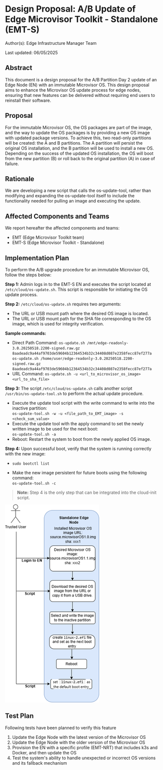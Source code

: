 # Design Proposal: A/B Update of Edge Microvisor Toolkit - Standalone (EMT-S)

Author(s): Edge Infrastructure Manager Team

Last updated: 06/05/2025

## Abstract

This document is a design proposal for the A/B Partition Day 2 update of an Edge Node (EN) with an immutable Microvisor OS.
This design proposal aims to enhance the Microvisor OS update process for edge nodes, ensuring that new features can be
delivered without requiring end users to reinstall their software.

## Proposal

For the immutable Microvisor OS, the OS packages are part of the image, and the way to update the OS packages is by providing
a new OS image with updated package versions. To achieve this, two read-only partitions will be created: the A and B partitions.
The A partition will persist the original OS installation, and the B partition will be used to install a new OS.
Depending on the success of the updated OS installation, the OS will boot from the new partition (B) or
roll back to the original partition (A) in case of failure.

## Rationale

We are developing a new script that calls the os-update-tool, rather than modifying and expanding the os-update-tool itself to
include the functionality needed for pulling an image and executing the update.

## Affected Components and Teams

We report hereafter the affected components and teams:

- EMT (Edge Microvisor Toolkit team)
- EMT-S (Edge Microvisor Toolkit - Standalone)

## Implementation Plan

To perform the A/B upgrade procedure for an immutable Microvisor OS, follow the steps below:

**Step 1:** Admin logs in to the EMT-S EN and executes the script located at `/etc/cloud/os-update.sh`. This script is responsible
for initiating the OS update process.

**Step 2:** `/etc/cloud/os-update.sh` requires two arguments:

- The URL or USB mount path where the desired OS image is located.
- The URL or USB mount path for the SHA file corresponding to the OS image, which is used for integrity verification.

**Sample commands:**  

- Direct Path Command:
  `os-update.sh /mnt/edge-readonly-3.0.20250518.2200-signed.raw.gz 8aadeadc9a44af9703de59604b12364534b32c34408d087e2358fecc87ef277a`
  `os-update.sh /home/user/edge-readonly-3.0.20250518.2200-signed.raw.gz 8aadeadc9a44af9703de59604b12364534b32c34408d087e2358fecc87ef277a`
- URL Command:
  `os-update.sh -u <url_to_microvisor_os_image> <url_to_sha_file>`

**Step 3:** The script `/etc/cloud/os-update.sh` calls another script `/usr/bin/os-update-tool.sh` to perform the actual update procedure.

- Execute the update tool script with the write command to write into the inactive partition:  
  `os-update-tool.sh -w -u <file_path_to_EMT_image> -s <check_sum_value>`
- Execute the update tool with the apply command to set the newly written image to be used for the next boot:  
  `os-update-tool.sh -a`
- Reboot: Restart the system to boot from the newly applied OS image.

**Step 4:** Upon successful boot, verify that the system is running correctly with the new image:

- `sudo bootctl list`

- Make the new image persistent for future boots using the following command:  
  `os-update-tool.sh -c`

> **Note:** Step 4 is the only step that can be integrated into the cloud-init script.

![Immutable OS Update flow](./images/A_B-Upgrade.png)

## Test Plan

Following tests have been planned to verify this feature

1. Update the Edge Node with the latest version of the Microvisor OS
2. Update the Edge Node with the older version of the Microvisor OS
3. Provision the EN with a specific profile (EMT-NRT) that includes k3s and Docker, and then update the OS
4. Test the system's ability to handle unexpected or incorrect OS versions and its fallback mechanism
